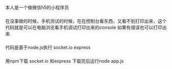 本人是一个做微信h5的小程序员 
###
在没事做的时候，手机测试的时候，在在控制台看东西，又看不到打印出来，这个代码就是可以在电脑浏览看手机调试打印出来的console 如果有错误也可以打印出来
###
代码是基于node.js执行  socket.io express
###
用npm下载 socket.io 和express 
下载完后运行node  app.js 
